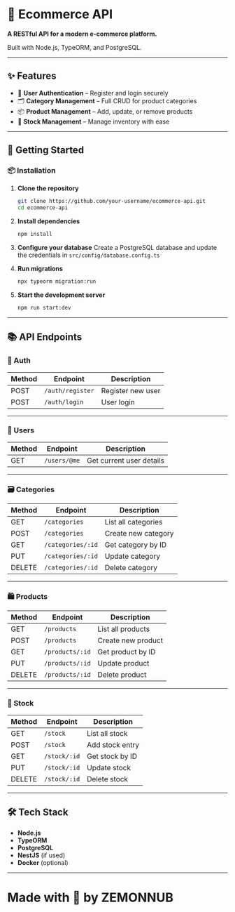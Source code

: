 # 🛒 Ecommerce API

**A RESTful API for a modern e-commerce platform.**

Built with Node.js, TypeORM, and PostgreSQL.

---

## ✨ Features

* 🔐 **User Authentication** – Register and login securely
* 🗂️ **Category Management** – Full CRUD for product categories
* 📦 **Product Management** – Add, update, or remove products
* 🧮 **Stock Management** – Manage inventory with ease

---

## 🚀 Getting Started

### 📦 Installation

1. **Clone the repository**

   ```bash
   git clone https://github.com/your-username/ecommerce-api.git
   cd ecommerce-api
   ```

2. **Install dependencies**

   ```bash
   npm install
   ```

3. **Configure your database**
   Create a PostgreSQL database and update the credentials in
   `src/config/database.config.ts`

4. **Run migrations**

   ```bash
   npx typeorm migration:run
   ```

5. **Start the development server**

   ```bash
   npm run start:dev
   ```

---

## 📚 API Endpoints

### 🔐 Auth

| Method | Endpoint         | Description       |
| ------ | ---------------- | ----------------- |
| POST   | `/auth/register` | Register new user |
| POST   | `/auth/login`    | User login        |

---

### 👤 Users

| Method | Endpoint     | Description              |
| ------ | ------------ | ------------------------ |
| GET    | `/users/@me` | Get current user details |

---

### 🗃️ Categories

| Method | Endpoint          | Description         |
| ------ | ----------------- | ------------------- |
| GET    | `/categories`     | List all categories |
| POST   | `/categories`     | Create new category |
| GET    | `/categories/:id` | Get category by ID  |
| PUT    | `/categories/:id` | Update category     |
| DELETE | `/categories/:id` | Delete category     |

---

### 🛍️ Products

| Method | Endpoint        | Description        |
| ------ | --------------- | ------------------ |
| GET    | `/products`     | List all products  |
| POST   | `/products`     | Create new product |
| GET    | `/products/:id` | Get product by ID  |
| PUT    | `/products/:id` | Update product     |
| DELETE | `/products/:id` | Delete product     |

---

### 🧾 Stock

| Method | Endpoint     | Description     |
| ------ | ------------ | --------------- |
| GET    | `/stock`     | List all stock  |
| POST   | `/stock`     | Add stock entry |
| GET    | `/stock/:id` | Get stock by ID |
| PUT    | `/stock/:id` | Update stock    |
| DELETE | `/stock/:id` | Delete stock    |

---

## 🛠 Tech Stack

* **Node.js**
* **TypeORM**
* **PostgreSQL**
* **NestJS** (if used)
* **Docker** (optional)

---

# Made with 🤍 by **ZEMONNUB**